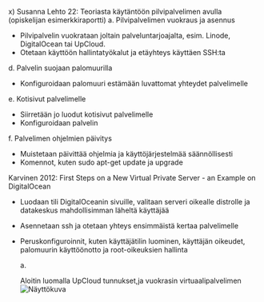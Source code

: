 x) 
Susanna Lehto 22: Teoriasta käytäntöön pilvipalvelimen avulla (opiskelijan esimerkkiraportti)
  a. Pilvipalvelimen vuokraus ja asennus
  - Pilvipalvelin vuokrataan joltain palveluntarjoajalta, esim. Linode, DigitalOcean tai UpCloud.
  - Otetaan käyttöön hallintatyökalut ja etäyhteys käyttäen SSH:ta
  
  d. Palvelin suojaan palomuurilla
  - Konfiguroidaan palomuuri estämään luvattomat yhteydet palvelimelle

  e. Kotisivut palvelimelle
  - Siirretään jo luodut kotisivut palvelimelle
  - Konfiguroidaan palvelin

  f. Palvelimen ohjelmien päivitys
  - Muistetaan päivittää ohjelmia ja käyttöjärjestelmää säännöllisesti
  - Komennot, kuten sudo apt-get update ja upgrade


Karvinen 2012: First Steps on a New Virtual Private Server - an Example on DigitalOcean    

- Luodaan tili DigitalOceanin sivuille, valitaan serveri oikealle distrolle ja datakeskus mahdollisimman läheltä käyttäjää
- Asennetaan ssh ja otetaan yhteys ensimmäistä kertaa palvelimelle
- Peruskonfiguroinnit, kuten käyttäjätilin luominen, käyttäjän oikeudet, palomuurin käyttöönotto ja root-oikeuksien hallinta

  a.

  Aloitin luomalla UpCloud tunnukset,ja vuokrasin virtuaalipalvelimen
 ![Näyttökuva]([Näyttökuva_2025-02-10_164339.png](https://github.com/tomityni/linux-palvelimet/blob/main/N%C3%A4ytt%C3%B6kuva%202025-02-10%20164339.png?raw=true))
